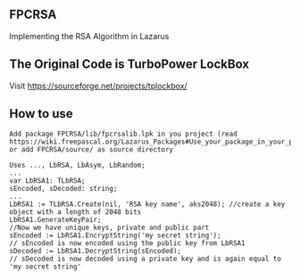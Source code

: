 ## FPCRSA
Implementing the RSA Algorithm in Lazarus

## The Original Code is TurboPower LockBox
Visit https://sourceforge.net/projects/tplockbox/

## How to use
```
Add package FPCRSA/lib/fpcrsalib.lpk in you project (read https://wiki.freepascal.org/Lazarus_Packages#Use_your_package_in_your_project)
or add FPCRSA/source/ as source directory

Uses ..., LbRSA, LbAsym, LbRandom;
...
var LbRSA1: TLbRSA;
sEncoded, sDecoded: string;
...
LbRSA1 := TLbRSA.Create(nil, 'RSA key name', aks2048); //create a key object with a length of 2048 bits
LbRSA1.GenerateKeyPair; 
//Now we have unique keys, private and public part
sEncoded := LbRSA1.EncryptString('my secret string');
// sEncoded is now encoded using the public key from LbRSA1
sDecoded := LbRSA1.DecryptString(sEncoded);
// sDecoded is now decoded using a private key and is again equal to 'my secret string'
```
